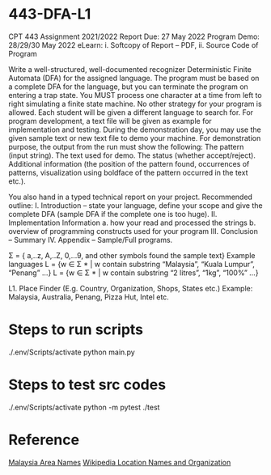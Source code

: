 # 443-DFA-L1

CPT 443 Assignment
2021/2022
Report Due: 27 May 2022 Program Demo: 28/29/30 May 2022
eLearn: i. Softcopy of Report – PDF, ii. Source Code of Program

Write a well-structured, well-documented recognizer Deterministic Finite Automata (DFA) for the
assigned language. The program must be based on a complete DFA for the language, but you can
terminate the program on entering a trap state. You MUST process one character at a time from left
to right simulating a finite state machine. No other strategy for your program is allowed.
Each student will be given a different language to search for. For program development, a text file will
be given as example for implementation and testing. During the demonstration day, you may use the
given sample text or new text file to demo your machine.
For demonstration purpose, the output from the run must show the following:
 The pattern (input string).
The text used for demo.
The status (whether accept/reject).
Additional information (the position of the pattern found, occurrences of patterns, visualization using
boldface of the pattern occurred in the text etc.).

You also hand in a typed technical report on your project. Recommended outline:
I. Introduction – state your language, define your scope and give the complete DFA (sample DFA if the
complete one is too huge).
II. Implementation Information
 a. how your read and processed the strings
 b. overview of programming constructs used for your program
III. Conclusion – Summary
IV. Appendix – Sample/Full programs.

Σ = { a,..z, A,..Z, 0,…9, and other symbols found the sample text}
Example languages
L = {w ∈ Σ * | w contain substring “Malaysia”, “Kuala Lumpur”, “Penang” ...}
L = {w ∈ Σ * | w contain substring “2 litres”, “1kg”, “100%” ...}

L1. Place Finder (E.g. Country, Organization, Shops, States etc.)
Example: Malaysia, Australia, Penang, Pizza Hut, Intel etc.


# Steps to run scripts
./.env/Scripts/activate
python main.py

# Steps to test src codes
./.env/Scripts/activate
python -m pytest ./test


# Reference
[Malaysia Area Names](https://www.citypopulation.de/en/malaysia/cities/)
[Wikipedia Location Names and Organization](https://event.ifi.uni-heidelberg.de/?page_id=532)

